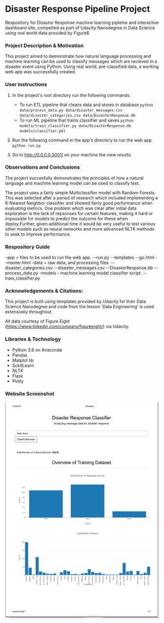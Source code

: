 # Disaster Response Pipeline Project
Respository for Disastor Response machine learning pipleine and interactive dashboard site, compelted as part of Udacity Nanodegree in Data Science using real world data provided by Figure8. 

### Project Description & Motivation 
This project aimed to demonstrate how natural language processing and machine learning can be used to classify messages which are recieved in a disastor event using Python. Using real world, pre-classified data, a working web app was successfully created. 

### User instructions 
1. In the project's root directory run the following commands.

    - To run ETL pipeline that cleans data and stores in database
        `python data/process_data.py data/disaster_messages.csv data/disaster_categories.csv data/DisasterResponse.db`
    - To run ML pipeline that trains classifier and saves
        `python models/train_classifier.py data/DisasterResponse.db models/classifier.pkl`

2. Run the following command in the app's directory to run the web app.
    `python run.py`

3. Go to http://0.0.0.0:3001/ on your machine the view results 

### Observations and Conclusions
The project succesfully demonstrates the principles of how a natural language and machine learning model can be used to classify text. 

The project uses a fairly simple Multiclassifier model with Random Forests. This was selected after a period of research which included implementing a K-Nearest Neighbor classifier and showed fairly good performance when evaluating metrics. One problem which was clear after initial data exploration is the lack of repsonses for certain features, making it hard or impossible for models to predict the outcome for these when deploy.Further, given additional time it would be very useful to test various other models such as neural networks and more advanced NLTK methods to seek to improve performance. 


### Respository Guide
-app = files to be used to run the web app.
    --run.py
    --templates
        --go.html
        --master.html
-data = raw data, and processing files.
    --disaster_categories.csv
    --disaster_messages.csv
    --DisasterResponse.db
    --process_data.py
-models - machine learning model classifier script. 
    --train_classifier.py

### Acknowledgements & Citations: 
This project is built using templates provided by Udacity for their Data Science Nanodegree and code from the lesson 'Data Engineering' is used extensively throughout. 

All data courtesy of Figure Eight (https://www.linkedin.com/company/figureeight/) via Udacity. 

### Libraries & Technology
- Python 3.8 on Anaconda
- Pandas
- Matplot lib
- SckitLearn
- NLTK
- Flask
- Plotly

### Website Screenshot
![webscreenshot](Webscreenshot.jpg?raw=true)